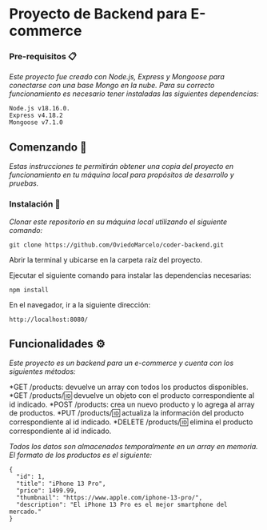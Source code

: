 # Proyecto de Backend para E-commerce
 

### Pre-requisitos 📋

_Este proyecto fue creado con Node.js, Express y Mongoose para conectarse con una base Mongo en la nube. Para su correcto funcionamiento es necesario tener instaladas las siguientes dependencias:_

```
Node.js v18.16.0.
Express v4.18.2
Mongoose v7.1.0
```
## Comenzando 🚀

_Estas instrucciones te permitirán obtener una copia del proyecto en funcionamiento en tu máquina local para propósitos de desarrollo y pruebas._

### Instalación 🔧

_Clonar este repositorio en su máquina local utilizando el siguiente comando:_

```
git clone https://github.com/OviedoMarcelo/coder-backend.git
```

Abrir la terminal y ubicarse en la carpeta raíz del proyecto.

Ejecutar el siguiente comando para instalar las dependencias necesarias:

```
npm install
```
En el navegador, ir a la siguiente dirección:

```
http://localhost:8080/
```

## Funcionalidades ⚙️

_Este proyecto es un backend para un e-commerce y cuenta con los siguientes métodos:_

*GET /products: devuelve un array con todos los productos disponibles.
*GET /products/:id: devuelve un objeto con el producto correspondiente al id indicado.
*POST /products: crea un nuevo producto y lo agrega al array de productos.
*PUT /products/:id: actualiza la información del producto correspondiente al id indicado.
*DELETE /products/:id: elimina el producto correspondiente al id indicado.

_Todos los datos son almacenados temporalmente en un array en memoria. El formato de los productos es el siguiente:_

```
{
  "id": 1,
  "title": "iPhone 13 Pro",
  "price": 1499.99,
  "thumbnail": "https://www.apple.com/iphone-13-pro/",
  "description": "El iPhone 13 Pro es el mejor smartphone del mercado."
}
```

